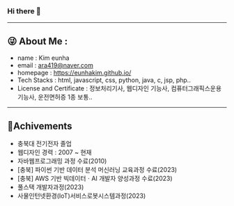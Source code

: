### Hi there 👋
---
## 😜 About Me : 
- name : Kim eunha
- email : ara419@naver.com
- homepage : https://eunhakim.github.io/
- Tech Stacks : html, javascript, css, python, java, c, jsp, php..
- License and Certificate : 정보처리기사, 웹디자인 기능사, 컴퓨터그래픽스운용기능사, 운전면허증 1종 보통..

---
## 🌱Achivements
- 충북대 전기전자 졸업
- 웹디자인 경력 : 2007 ~ 현재
- 자바웹프로그래밍 과정 수료(2010)
- [충북] 파이썬 기반 데이터 분석 머신러닝 교육과정 수료(2023)
- [충북] AWS 기반 빅데이터ㆍAI 개발자 양성과정 수료(2023)
- 풀스택 개발자과정(2023)
- 사물인턴넷환경(IoT)서비스로봇시스템과정(2023)

<!-- **eunhaKim/eunhaKim** is a ✨ _special_ ✨ repository because its `README.md` (this file) appears on your GitHub profile.

Here are some ideas to get you started:

- 🔭 I’m currently working on ...
- 🌱 I’m currently learning ...
- 👯 I’m looking to collaborate on ...
- 🤔 I’m looking for help with ...
- 💬 Ask me about ...
- 📫 How to reach me: ...
- 😄 Pronouns: ...
- ⚡ Fun fact: ... -->

